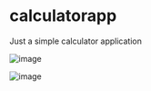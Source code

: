 # calculatorapp
Just a simple calculator application

![image](https://user-images.githubusercontent.com/59311731/177804421-4566ccef-1bcd-47c0-8875-1b463a883cf5.png)

![image](https://user-images.githubusercontent.com/59311731/177804462-8e23ece4-1ff1-4bb5-8f03-980b08122e15.png)

